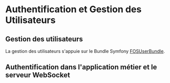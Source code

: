 # Authentification et Gestion des Utilisateurs


## Gestion des utilisateurs

La gestion des utilisateurs s'appuie sur le Bundle Symfony [FOSUserBundle](https://symfony.com/doc/current/bundles/FOSUserBundle/index.html).

## Authentification dans l'application métier et le serveur WebSocket